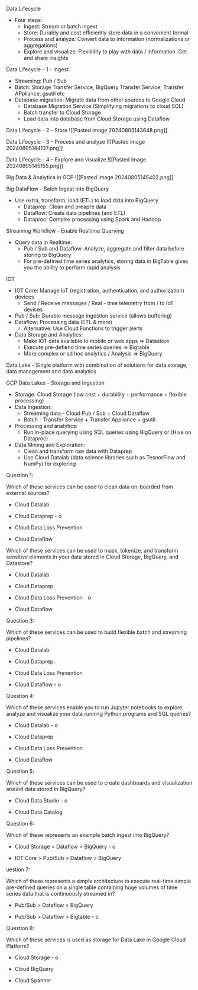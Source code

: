 Data Lifecycle
- Four steps:
	- Ingest: Stream or batch ingest
	- Store: Durably and cost efficiently store data in a convenient format
	- Process and analyze: Convert data to information (normalizations or aggregations)
	- Explore and visualize: Flexibility to play with data / information. Get and share insights

Data Lifecycle - 1 - Ingest
- Streaming: Pub / Sub
- Batch: Storage Transfer Service, BigQuery Transfer Service, Transfer APpliance, gsutil etc
- Database migration: Migrate data from other sources to Google Cloud
	- Database Migration Service (Simplifying migrations to cloud SQL)
	- Batch transfer to Cloud Storage
	- Load data into database from Cloud Storage using Dataflow

Data Lifecycle - 2 - Store
![[Pasted image 20240805143648.png]]

Data Lifecycle - 3 - Process and analyze
![[Pasted image 20240805144137.png]]

Data Lifecycle - 4 - Explore and visualize
![[Pasted image 20240805145155.png]]

Big Data & Analytics in GCP
![[Pasted image 20240805145402.png]]

Big DataFlow - Batch Ingest into BigQuery
- Use extra, transform, load (ETL) to load data into BigQuery
	- Dataprep: Clean and preapre data
	- Dataflow: Create data pipelines (and ETL)
	- Dataproc: Complex processing using Spark and Hadoop

Streaming Workflow - Enable Realtime Querying
- Query data in Realtime:
	- Pub / Sub and Dataflow: Analyze, aggregate and filter data before storing to BigQuery
	- For pre-defined time series analytics, storing data in BigTable gives you the ability to perform rapid analysis
	  
IOT
- IOT Core: Manage IoT (registration, authentication, and authorization) devices
	- Send / Receive messages / Real - time telemetry from / to IoT devices
- Pub / Sub: Durable message ingestion service (allows buffering)
- Dataflow: Processing data (ETL & more)
	- Alternative: Use Cloud Functions to trigger alerts
- Data Storage and Analytics:
	- Make IOT data available to mobile or web apps => Datastore
	- Execute pre-defiend time series queries => Bigtable
	- More complex or ad hoc analytics / Analysis => BigQuery

Data Lake - Single platform with combination of solutions for data storage, data management and data analytics

GCP Data Lakes - Storage and Ingestion
- Storage: Cloud Storage (low cost + durability + performance + flexible processing)
- Data Ingestion:
	- Streaming data - Cloud Pub / Sub + Cloud Dataflow
	- Batch - Transfer Service + Transfer Appliance + gsutil
- Processing and analytics:
	- Run in-place querying using SQL queries using BigQuery or (Hive on Dataproc)
- Data Mining and Exploration:
	- Clean and transform raw data with Dataprep
	- Use Cloud Datalab (data science libraries such as TesnorFlow and NumPy) for exploring

Question 1:

Which of these services can be used to clean data on-boarded from external sources?

- Cloud Datalab
    
- Cloud Dataprep - o
    
- Cloud Data Loss Prevention
    
- Cloud Dataflow

Which of these services can be used to mask, tokenize, and transform sensitive elements in your data stored in Cloud Storage, BigQuery, and Datastore?

- Cloud Datalab
    
- Cloud Dataprep
    
- Cloud Data Loss Prevention - o
    
- Cloud Dataflow

Question 3:

Which of these services can be used to build flexible batch and streaming pipelines?

- Cloud Datalab
    
- Cloud Dataprep
    
- Cloud Data Loss Prevention
    
- Cloud Dataflow - o

Question 4:

Which of these services enable you to run Jupyter notebooks to explore, analyze and visualize your data running Python programs and SQL queries?

- Cloud Datalab - o
    
- Cloud Dataprep
    
- Cloud Data Loss Prevention
    
- Cloud Dataflow

Question 5:

Which of these services can be used to create dashboards and visualization around data stored in BigQuery?

- Cloud Data Studio - o
    
- Cloud Data Catalog

Question 6:

Which of these represents an example batch ingest into BigQuery?

- Cloud Storage > Dataflow > BigQuery - o
    
- IOT Core > Pub/Sub > Dataflow > BigQuery

uestion 7:

Which of these represents a simple architecture to execute real-time simple pre-defined queries on a single table containing huge volumes of time series data that is continuously streamed in?

- Pub/Sub > Dataflow > BigQuery
    
- Pub/Sub > Dataflow > Bigtable - o

Question 8:

Which of these services is used as storage for Data Lake in Google Cloud Platform?

- Cloud Storage - o
    
- Cloud BigQuery
    
- Cloud Spanner
